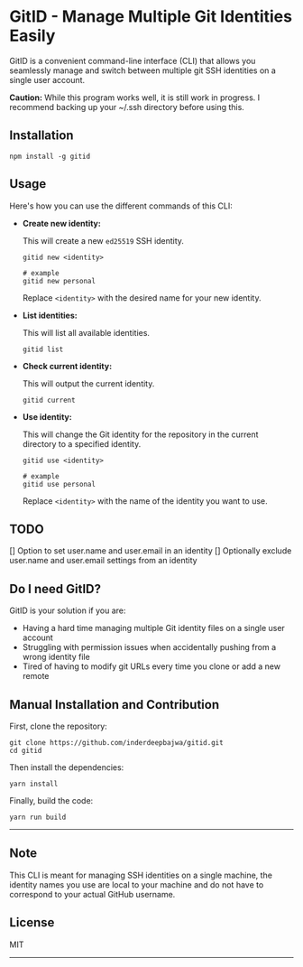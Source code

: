 # GitID - Manage Multiple Git Identities Easily

GitID is a convenient command-line interface (CLI) that allows you seamlessly manage and switch between multiple git SSH identities on a single user account.

**Caution:** While this program works well, it is still work in progress. I recommend backing up your ~/.ssh directory before using this.

## Installation

```
npm install -g gitid
```

## Usage

Here's how you can use the different commands of this CLI:

- **Create new identity:**

  This will create a new `ed25519` SSH identity.

  ```
  gitid new <identity>
  ```

  ```
  # example
  gitid new personal
  ```

  Replace `<identity>` with the desired name for your new identity.

- **List identities:**

  This will list all available identities.

  ```
  gitid list
  ```

- **Check current identity:**

  This will output the current identity.

  ```
  gitid current
  ```

- **Use identity:**

  This will change the Git identity for the repository in the current directory to a specified identity.

  ```
  gitid use <identity>
  ```

  ```
  # example
  gitid use personal
  ```

  Replace `<identity>` with the name of the identity you want to use.

## TODO

[] Option to set user.name and user.email in an identity
[] Optionally exclude user.name and user.email settings from an identity

## Do I need GitID?

GitID is your solution if you are:

- Having a hard time managing multiple Git identity files on a single user account
- Struggling with permission issues when accidentally pushing from a wrong identity file
- Tired of having to modify git URLs every time you clone or add a new remote

## Manual Installation and Contribution

First, clone the repository:

```
git clone https://github.com/inderdeepbajwa/gitid.git
cd gitid
```

Then install the dependencies:

```
yarn install
```

Finally, build the code:

```
yarn run build
```

---

## Note

This CLI is meant for managing SSH identities on a single machine, the identity names you use are local to your machine and do not have to correspond to your actual GitHub username.

## License

MIT

---

